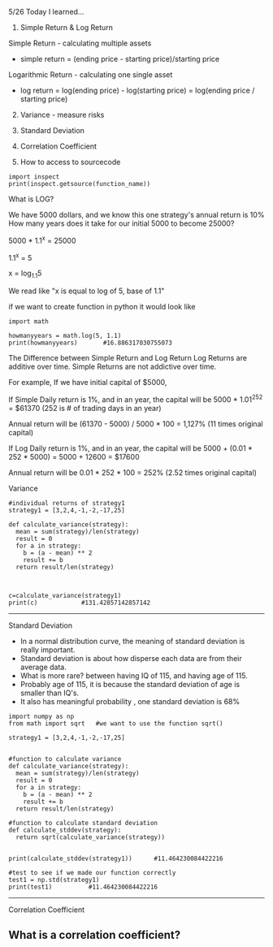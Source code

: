 5/26 Today I learned...

1. Simple Return & Log Return

Simple Return - calculating multiple assets
- simple return = (ending price - starting price)/starting price

Logarithmic Return - calculating one single asset
- log return = log(ending price) - log(starting price) = log(ending price / starting price)

2. Variance - measure risks

3. Standard Deviation



4. Correlation Coefficient


5. How to access to sourcecode

```
import inspect
print(inspect.getsource(function_name))
```


What is LOG?

We have 5000 dollars, and we know this one strategy's annual return is 10%
How many years does it take for our initial 5000 to become 25000?

5000 * 1.1<sup>x</sup> = 25000

1.1<sup>x</sup> = 5

x = log<sub>1.1</sub>5

We read like
"x is equal to log of 5, base of 1.1"

if we want to create function in python
it would look like

```
import math

howmanyyears = math.log(5, 1.1) 
print(howmanyyears)       #16.886317030755073
```

The Difference between Simple Return and Log Return
Log Returns are additive over time.
Simple Returns are not addictive over time.

For example,
If we have initial capital of $5000,

If Simple Daily return is 1%, and in an year, the capital will be 5000 * 1.01<sup>252</sup> = $61370 (252 is # of trading days in an year) 

Annual return will be (61370 - 5000) / 5000 * 100 =  1,127% (11 times original capital)

If Log Daily return is 1%, and in an year, the capital will be 5000 + (0.01 * 252 * 5000) = 5000 + 12600 = $17600

Annual return will be 0.01 * 252 * 100 = 252% (2.52 times original capital)


Variance
```
#individual returns of strategy1
strategy1 = [3,2,4,-1,-2,-17,25]

def calculate_variance(strategy):
  mean = sum(strategy)/len(strategy)
  result = 0
  for a in strategy:
    b = (a - mean) ** 2
    result += b
  return result/len(strategy) 



c=calculate_variance(strategy1)
print(c)            #131.42857142857142
```

---
Standard Deviation
- In a normal distribution curve, the meaning of standard deviation is really important.
- Standard deviation is about how disperse each data are from their average data.
- What is more rare? between having IQ of 115, and having age of 115.
- Probably age of 115, it is because the standard deviation of age is smaller than IQ's.
- It also has meaningful probability , one standard deviation is 68%
```
import numpy as np
from math import sqrt   #we want to use the function sqrt()

strategy1 = [3,2,4,-1,-2,-17,25]


#function to calculate variance
def calculate_variance(strategy):
  mean = sum(strategy)/len(strategy)
  result = 0
  for a in strategy:
    b = (a - mean) ** 2
    result += b
  return result/len(strategy)

#function to calculate standard deviation
def calculate_stddev(strategy):
  return sqrt(calculate_variance(strategy))


print(calculate_stddev(strategy1))      #11.464230084422216

#test to see if we made our function correctly
test1 = np.std(strategy1)
print(test1)          #11.464230084422216

```
---
Correlation Coefficient

What is a correlation coefficient?
- 
```

```
